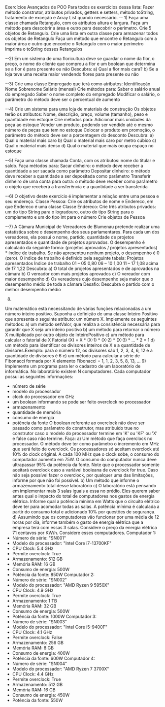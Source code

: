 Exercícios Avançados de POO
Para todos os exercícios dessa lista:
Fazer método construtor, atributos privados, getters e setters, método toString, tratamento de 
exceção e Array List quando necessário.
-- 1)
Faça uma classe chamada Retangulo, com os atributos altura e largura.
Faça um método para descobrir a área e outro para descobrir o perímetro.
Crie 5 objetos de Retangulo.
Crie uma lista em outra classe para armazenar todos os objetos de Retangulo
Faça um método que encontre o Retangulo com a maior área e outro que encontre o Retangulo 
com o maior perímetro
Imprima o toString desses Retangulos

--2)
Em um sistema de uma floricultura deve se guardar o nome da flor, o preço, o nome do cliente 
que comprou a flor e um boolean que determina se a flor é para presente ou não
Descubra:
a) Qual a flor mais cara?
b) Se a loja teve uma receita maior vendendo flores para presente ou não

--3)
Crie uma classe Empregado que terá como atributos:
Identificação
Nome
Sobrenome
Salário (mensal)
Crie métodos para:
Saber o salário anual do empregado
Saber o nome completo do empregado
Modificar o salário, o parâmetro do método deve ser o percentual de aumento

--4)
Crie um sistema para uma loja de materiais de construção
Os objetos terão os atributos:
Nome, descrição, preço, volume (tamanho), peso e quantidade em estoque
Crie métodos para:
Adicionar mais unidades da peça ao estoque
Vender um produto, podendo ser vendido até o mesmo número de peças que tem no estoque
Colocar o produto em promoção, o parâmetro do método deve ser a porcentagem do desconto
Descubra:
a) Qual o material mais caro
b) Qual o material mais caro por metro cúbico
c) Qual o material mais denso
d) Qual o material que mais ocupa espaço no estoque

--5)
Faça uma classe chamada Conta, com os atributos: nome do titular e saldo.
Faça métodos para:
Sacar dinheiro: o método deve receber a quantidade a ser sacada como parâmetro 
Depositar dinheiro: o método deve receber a quantidade a ser depositada como parâmetro 
Transferir dinheiro de uma conta para outra: o método deve receber como parâmetro o objeto 
que receberá a transferência e a quantidade a ser transferida

--6)
O objetivo deste exercício é implementar a relação entre uma pessoa e seu endereço.
Classe Pessoa:
Crie os atributos de nome e Endereco, em que Endereco é uma classe
Classe Endereco:
Crie três atributos privados: um do tipo String para o logradouro, outro do tipo String para o 
complemento e um do tipo int para o número
Crie objetos de Pessoa

--7)
A Câmara Municipal de Vereadores de Blumenau pretende realizar uma estatística sobre o 
desempenho dos seus parlamentares.
Para cada um dos vereadores, ela possui o nome, partido, quantidade de projetos 
apresentados e quantidade de projetos aprovados. 
O desempenho é calculado da seguinte forma: 
(projetos aprovados / projetos apresentados) * índice de trabalho. 
Se não apresentou nenhum projeto, o desempenho é 0 (zero).
O índice de trabalho é definido pela seguinte tabela:
Projetos apresentados Índice de trabalho
01 – 05 0,80
06 – 10 1,00
11 – 17 1,08
acima de 17 1,22
Descubra:
a) O total de projetos apresentados e de aprovados na câmara
b) O vereador com mais projetos aprovados
c) O vereador com maior desempenho
d) Os vereadores cujo desempenho seja maior que o desempenho médio de toda a câmara
Desafio:
Descubra o partido com o melhor desempenho médio

8)
Um matemático está necessitando de várias funções relacionadas a um número inteiro 
positivo. 
Suponha a definição de uma classe Inteiro Positivo que apresenta o seguinte atributo: um 
número X.
Implemente os seguintes métodos:
a) um método setValor, que realiza a consistência necessária para garantir que X seja um inteiro 
positivo
b) um método para retornar o número X multiplicado por outro objeto de InteiroPositivo
c) um método para calcular o fatorial de X
Fatorial (X) = X * (X-1) * (X-2) * (X-3) * … * 2 * 1
d) um método para identificar os divisores inteiros de X e a quantidade de divisores.Exemplo: 
para o número 12, os divisores são 1, 2, 3, 4, 6, 12 e a quantidade de divisores é 6
e) um método para calcular a série de Fibonacci formada por X elemento
Fibonacci = 1, 1, 2, 3, 5, 8, 13, …
9)
Implemente um programa para ler o cadastro de um laboratório de informática.
No laboratório existem N computadores.
Cada computador possui as seguintes informações:
- número de série
- modelo do processador
- clock do processador em GHz
- um boolean informando se pode ser feito overclock no processador
- armazenamento
- quantidade de memória
- consumo de energia
- potência da fonte
O boolean referente ao overclock não deve ser passado como parâmetro do construtor, mas 
atribuido true no construtor caso o modelo do processador termine em 'K' ou 'KF' ou 'X' e false
caso não termine.
Faça:
a) Um método que faça overclock no processador.
O método deve ter como parâmetro o incremento em MHz que será feito de overclock.
Os processadores só aceitam overclock até 10% do clock original.
A cada 100 MHz que o clock sobe, o consumo do computador aumenta em 75W.
O consumo do computador nunca deve ultrapassar 95% da potência da fonte.
Note que o processador somente aceitará overclock caso a variável booleana de overclock for 
true.
Caso não seja possível fazer o overclock, por qualquer uma das limitações, informe por que 
não foi possível.
b) Um método que informe o armazenamento total desse laboratório
c) O laboratório está pensando em implementar mais 3 salas iguais a essa no prédio.
Eles querem saber antes qual o impacto do total de computadores nos gastos de energia 
elétrica.
Informe qual a potência mínima em Watts que o circuito elétrico deve ter para acomodar todas 
as salas.
A potência mínima é calculada a partir do consumo total e adicionado 10% por questões de 
segurança.
d) Assumindo que os computadores vão funcionar por uma média de 12 horas por dia, informe 
também o gasto de energia elétrica que a empresa terá com essas 3 salas.
Considere o preço da energia elétrica 71 centavos por KW/h.
Considere esses computadores.
Computador 1:
 - Número de série: "SN001"
 - Modelo do processador: "Intel Core i7-13700KF"
 - CPU Clock: 5.4 GHz
 - Permite overclock: True
 - Armazenamento: 512 GB
 - Memória RAM: 16 GB
 - Consumo de energia: 500W
 - Potência da fonte: 850W
Computador 2:
 - Número de série: "SN002"
 - Modelo do processador: "AMD Ryzen 9 5950X"
 - CPU Clock: 4.9 GHz
 - Permite overclock: True
 - Armazenamento: 1 TB
 - Memória RAM: 32 GB
 - Consumo de energia: 500W
 - Potência da fonte: 1000W
Computador 3:
 - Número de série: "SN003"
 - Modelo do processador: "Intel Core i5-9400F"
 - CPU Clock: 4.1 GHz
 - Permite overclock: False
 - Armazenamento: 256 GB
 - Memória RAM: 8 GB
 - Consumo de energia: 400W
 - Potência da fonte: 600W
Computador 4:
 - Número de série: "SN004"
 - Modelo do processador: "AMD Ryzen 7 3700X"
 - CPU Clock: 4.4 GHz
 - Permite overclock: True
 - Armazenamento: 512 GB
 - Memória RAM: 16 GB
 - Consumo de energia: 450W
 - Potência da fonte: 550W